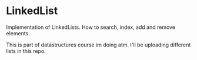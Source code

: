 # LinkedList
Implementation of LinkedLists. How to search, index, add and remove elements. 

This is part of datastructures course im doing atm. I'll be uploading different lists in this repo. 
